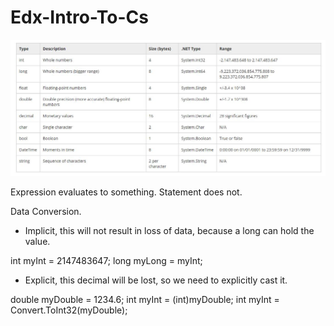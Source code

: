 # Edx-Intro-To-Cs

![alt text](https://github.com/DevJ5/Edx-Intro-To-Cs/blob/master/Data-types-c%23.JPG "data-types")

Expression evaluates to something.
Statement does not.

Data Conversion.
- Implicit, this will not result in loss of data, because a long can hold the value.

int myInt = 2147483647;
long myLong = myInt;
- Explicit, this decimal will be lost, so we need to explicitly cast it.

double myDouble = 1234.6;
int myInt = (int)myDouble;
int myInt = Convert.ToInt32(myDouble);


